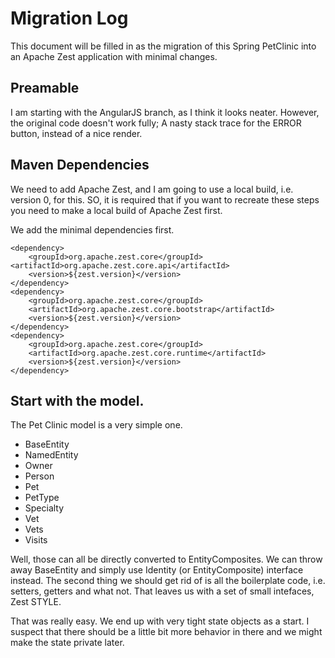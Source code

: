 # Migration Log
This document will be filled in as the migration of this Spring PetClinic
into an Apache Zest application with minimal changes.

## Preamable
I am starting with the AngularJS branch, as I think it looks neater.
However, the original code doesn't work fully; A nasty stack trace
for the ERROR button, instead of a nice render.

## Maven Dependencies
We need to add Apache Zest, and I am going to use a local build, i.e.
version 0, for this. SO, it is required that if you want to recreate
these steps you need to make a local build of Apache Zest first.

We add the minimal dependencies first.

    <dependency>
        <groupId>org.apache.zest.core</groupId>
    <artifactId>org.apache.zest.core.api</artifactId>
        <version>${zest.version}</version>
    </dependency>
    <dependency>
        <groupId>org.apache.zest.core</groupId>
        <artifactId>org.apache.zest.core.bootstrap</artifactId>
        <version>${zest.version}</version>
    </dependency>
    <dependency>
        <groupId>org.apache.zest.core</groupId>
        <artifactId>org.apache.zest.core.runtime</artifactId>
        <version>${zest.version}</version>
    </dependency>

## Start with the model.

The Pet Clinic model is a very simple one.
* BaseEntity
* NamedEntity
* Owner
* Person
* Pet
* PetType
* Specialty
* Vet
* Vets
* Visits

Well, those can all be directly converted to EntityComposites. We can
throw away BaseEntity and simply use Identity (or EntityComposite)
interface instead. The second thing we should get rid of is all the
boilerplate code, i.e. setters, getters and what not. That leaves us
with a set of small intefaces, Zest STYLE.

That was really easy. We end up with very tight state objects as a
start. I suspect that there should be a little bit more behavior in there
and we might make the state private later.


